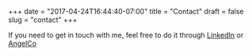 +++
date = "2017-04-24T16:44:40-07:00"
title = "Contact"
draft = false
slug = "contact"
+++

If you need to get in touch with me, feel free to do it through  [LinkedIn](http://linkedin.com/in/dobriak "LinkedIn Network") or [AngelCo](http://angel.co/julian-neytchev "AngelCo Network")


